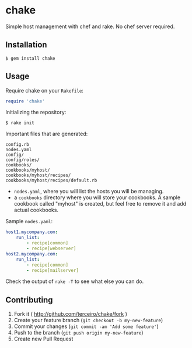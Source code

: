 # chake

Simple host management with chef and rake. No chef server required.

## Installation

    $ gem install chake

## Usage

Require chake on your `Rakefile`:

```ruby
require 'chake'
```

Initializing the repository:

    $ rake init


Important files that are generated:

```
config.rb
nodes.yaml
config/
config/roles/
cookbooks/
cookbooks/myhost/
cookbooks/myhost/recipes/
cookbooks/myhost/recipes/default.rb

```

* `nodes.yaml`, where you will list the hosts you will be managing.
* a `cookbooks` directory where you will store your cookbooks. A sample
  cookbook called "myhost" is created, but feel free to remove it and add
  actual cookbooks.


Sample `nodes.yaml`:

```yaml
host1.mycompany.com:
    run_list:
        - recipe[common]
        - recipe[webserver]
host2.mycompany.com:
    run_list:
        - recipe[common]
        - recipe[mailserver]
```

Check the output of `rake -T` to see what else you can do.

## Contributing

1. Fork it ( http://github.com/terceiro/chake/fork )
2. Create your feature branch (`git checkout -b my-new-feature`)
3. Commit your changes (`git commit -am 'Add some feature'`)
4. Push to the branch (`git push origin my-new-feature`)
5. Create new Pull Request
